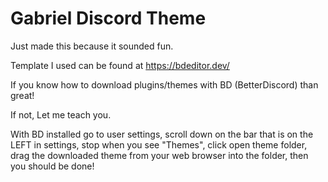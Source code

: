 # Gabriel Discord Theme

Just made this because it sounded fun.

Template I used can be found at https://bdeditor.dev/

If you know how to download plugins/themes with BD (BetterDiscord) than great!

If not, Let me teach you.

With BD installed go to user settings, scroll down on the bar that is on the LEFT in settings, stop when you see "Themes", click open theme folder, drag the downloaded theme from your web browser into the folder, then you should be done!
